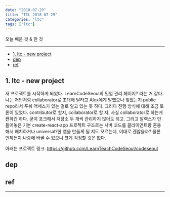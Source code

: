 ```yaml
---
date: "2018-07-29"
title: "TIL 2018-07-29"
categories: "ltc"
tags: ["ltc"]
---
```


오늘 배운 것 & 한 것

----------

- [1. ltc - new project](#1-ltc---new-project)
- [dep](#dep)
- [ref](#ref)

## 1. ltc - new project

새 프로젝트를 시작하게 되었다. LearnCodeSeoul의 밋업 관리 페이지? 라는 거 같다. 나는 저번처럼 collaborator로 초대해 달라고 Alex에게 말했으나 잊었는지 public repo라서 푸쉬 액세스가 있는 걸로 알고 있는 듯 하다. 그러다 진행 방식에 대해 조금 토론이 있었다. contributor로 할지, collaborator로 할 지. 사실 collaborator로 하는게 편하긴 하다. 굳이 포크해서 저장소 두 개씩 관리하지 않아도 되고. 그리고 알렉스가 만들어놓은 기본 create-react-app 프로젝트 구조로는 서버 코드를 클라이언트랑 혼용해서 배치하거나 universal?한 앱을 만들게 될 지도 모르는데, 이대로 괜찮을까? 물론 언제든지 나중에 바꿀 수 있으니 크게 걱정할 것은 없다.

아래는 프로젝트 링크.
<https://github.com/LearnTeachCodeSeoul/codeseoul>

## dep

## ref

----------
